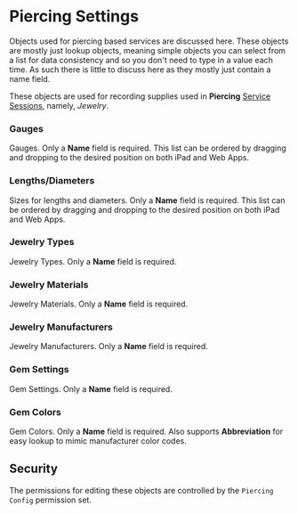# Piercing Settings

Objects used for piercing based services are discussed here. These objects are mostly just lookup objects, meaning simple objects you can select from a list for data consistency and so you don't need to type in a value each time. As such there is little to discuss here as they mostly just contain a name field.

These objects are used for recording supplies used in **Piercing** [Service Sessions](../concepts/services.md), namely, *Jewelry*.

### Gauges
Gauges. Only a **Name** field is required. This list can be ordered by dragging and dropping to the desired position on both iPad and Web Apps.

### Lengths/Diameters
Sizes for lengths and diameters. Only a **Name** field is required. This list can be ordered by dragging and dropping to the desired position on both iPad and Web Apps.

### Jewelry Types
Jewelry Types. Only a **Name** field is required.

### Jewelry Materials
Jewelry Materials. Only a **Name** field is required.

### Jewelry Manufacturers
Jewelry Manufacturers. Only a **Name** field is required.

### Gem Settings
Gem Settings. Only a **Name** field is required.

### Gem Colors
Gem Colors. Only a **Name** field is required. Also supports **Abbreviation** for easy lookup to mimic manufacturer color codes.

## Security
The permissions for editing these objects are controlled by the `Piercing Config` permission set.